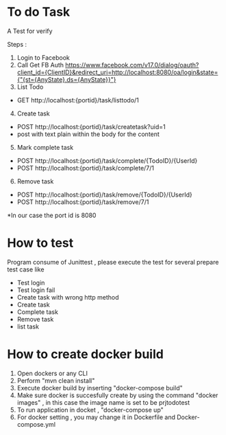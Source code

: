 # To do Task
A Test for verify

Steps :
1. Login to Facebook
2. Call Get FB Auth https://www.facebook.com/v17.0/dialog/oauth?client_id={ClientID}&redirect_uri=http://localhost:8080/oa/login&state={"{st={AnyState},ds={AnyState}}"}
3. List Todo 
- GET http://localhost:{portid}/task/listtodo/1
4. Create task
- POST http://localhost:{portid}/task/createtask?uid=1
- post with text plain within the body for the content
5. Mark complete task
- POST http://localhost:{portid}/task/complete/{TodoID}/{UserId}
- POST http://localhost:{portid}/task/complete/7/1
6. Remove task
- POST http://localhost:{portid}/task/remove/{TodoID}/{UserId}
- POST http://localhost:{portid}/task/remove/7/1

*In our case the port id is 8080

# How to test
Program consume of Junittest , please execute the test for several prepare test case like
- Test login
- Test login fail
- Create task with wrong http method
- Create task
- Complete task
- Remove task
- list task

# How to create docker build
1. Open dockers or any CLI
2. Perform "mvn clean install"
3. Execute docker build by inserting "docker-compose build"
4. Make sure docker is succesfully create by using the command "docker images" , in this case the image name is set to be prjtodotest
5. To run application in docket , "docker-compose up"
6. For docker setting , you may change it in Dockerfile and Docker-compose.yml
